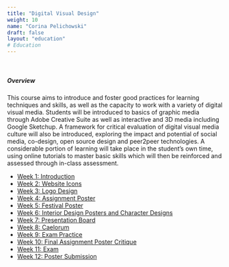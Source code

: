 ```yaml
---
title: "Digital Visual Design"
weight: 10
name: "Corina Pelichowski"
draft: false
layout: "education"
# Education
---
```

<br>
<div class="container">
    <h5>Overview</h5>
    <p>
        This course aims to introduce and foster good practices for learning techniques and skills, as well as the capacity to work with a variety of digital visual media. Students will be introduced to basics of graphic media through Adobe Creative Suite as well as interactive and 3D media including Google Sketchup. A framework for critical evaluation of digital visual media culture will also be introduced, exploring the impact and potential of social media, co-design, open source design and peer2peer technologies. A considerable portion of learning will take place in the student’s own time, using online tutorials to master basic skills which will then be reinforced and assessed through in-class assessment.
    </p>
    <ul class="master-design-links">
        <a href="/master-of-design/dvd/week-1-intro"><li>Week 1: Introduction</li></a>
        <a href="/master-of-design/dvd/week-2-icons"><li>Week 2: Website Icons</li></a>
        <a href="/master-of-design/dvd/week-3-logo"><li>Week 3: Logo Design</li></a>
        <a href="/master-of-design/dvd/week-1-intro"><li>Week 4: Assignment Poster</li></a>
        <a href="/master-of-design/dvd/week-1-intro"><li>Week 5: Festival Poster</li></a>
        <a href="/master-of-design/dvd/week-1-intro"><li>Week 6: Interior Design Posters and Character Designs</li></a>
        <a href="/master-of-design/dvd/week-1-intro"><li>Week 7: Presentation Board</li></a>
        <a href="/master-of-design/dvd/week-1-intro"><li>Week 8: Caelorum</li></a>
        <a href="/master-of-design/dvd/week-1-intro"><li>Week 9: Exam Practice</li></a>
        <a href="/master-of-design/dvd/week-1-intro"><li>Week 10: Final Assignment Poster Critique</li></a>
        <a href="/master-of-design/dvd/week-1-intro"><li>Week 11: Exam</li></a>
        <a href="/master-of-design/dvd/week-1-intro"><li>Week 12: Poster Submission</li></a>
    </ul>
</div>